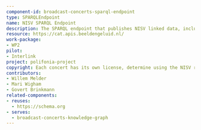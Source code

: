 ```yaml
---
component-id: broadcast-concerts-sparql-endpoint
type: SPARQLEndpoint
name: NISV SPARQL Endpoint
description: The SPARQL endpoint that publishes NISV linked data, including that of the broadcast concerts
resource: https://cat.apis.beeldengeluid.nl/
work-package: 
- WP2
pilot:
- Interlink
project: polifonia-project
copyright: Each concert has its own license, determine using the NISV rules for licensing. Where possible, this is a CC license. The license is stated in the triples for that concert.
contributors:
- Willem Melder
- Mari Wigham
- Govert Brinkmann
related-components:
- reuses:
  - https://schema.org
- serves:
  - broadcast-concerts-knowledge-graph
---
```


